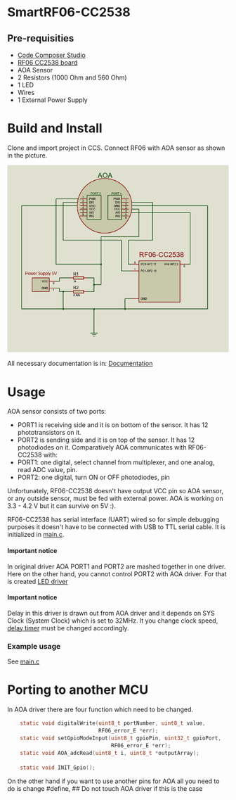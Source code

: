 SmartRF06-CC2538
================


Pre-requisities
---------------

- [Code Composer Studio](http://www.ti.com/tool/ccstudio)
- [RF06 CC2538 board](http://www.ti.com/tool/cc2538dk)
- AOA Sensor
- 2 Resistors (1000 Ohm and 560 Ohm)
- 1 LED
- Wires
- 1 External Power Supply

Build and Install
=================
Clone and import project in CCS. Connect RF06 with AOA sensor as shown in the picture.

![Schematics](Documentation/BMO_new.png)

All necessary documentation is in: [Documentation](https://github.com/ijuresa/SmartRF06-CC2538/tree/master/Documentation)

Usage
=================
AOA sensor consists of two ports: 
 - PORT1 is receiving side and it is on bottom of the sensor. It has 12 phototransistors on it.
 - PORT2 is sending side and it is on top of the sensor. It has 12 photodiodes on it.
Comparatively AOA communicates with RF06-CC2538 with:
 - PORT1: one digital, select channel from multiplexer, and one analog, read ADC value, pin.
 - PORT2: one digital, turn ON or OFF photodiodes, pin

Unfortunately, RF06-CC2538 doesn't have output VCC pin so AOA sensor, or any outside sensor, must be fed with external power. AOA is working on 3.3 - 4.2 V but it can survive on 5V :).

RF06-CC2538 has serial interface (UART) wired so for simple debugging purposes it doesn't have to be connected with USB to TTL serial cable. It is initialized in [main.c](https://github.com/ijuresa/SmartRF06-CC2538/blob/master/App/main.c#L90).

#### Important notice
In original driver AOA PORT1 and PORT2 are mashed together in one driver. Here on the other hand, you cannot control PORT2 with AOA driver. For that is created [LED driver](https://github.com/ijuresa/SmartRF06-CC2538/blob/master/Libraries/led_state.c)

#### Important notice
Delay in this driver is drawn out from AOA driver and it depends on SYS Clock (System Clock) which is set to 32MHz. It you change clock speed, [delay timer](https://github.com/ijuresa/SmartRF06-CC2538/blob/master/Utilities/delay.c) must be changed accordingly. 

### Example usage
See [main.c](https://github.com/ijuresa/SmartRF06-CC2538/blob/master/App/main.c)

Porting to another MCU
======================
In AOA driver there are four function which need to be changed. 
``` C
    static void digitalWrite(uint8_t portNumber, uint8_t value,
                             RF06_error_E *err);
    static void setGpioModeInput(uint8_t gpioPin, uint32_t gpioPort,
                                 RF06_error_E *err);
    static void AOA_adcRead(uint8_t i, uint8_t *outputArray);

    static void INIT_Gpio();
```

On the other hand if you want to use another pins for AOA all you need to do is change #define, ## Do not touch AOA driver if this is the case
